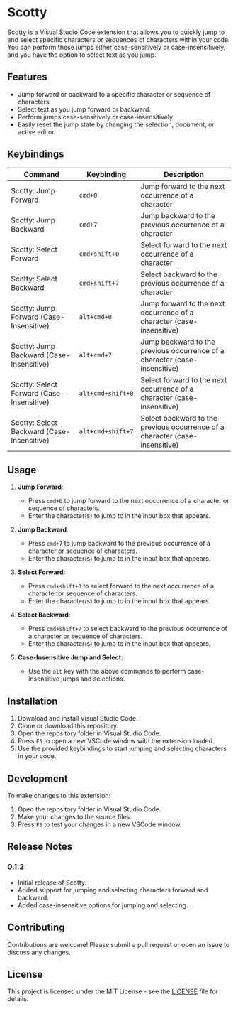 # Scotty

Scotty is a Visual Studio Code extension that allows you to quickly jump to and select specific characters or sequences of characters within your code. You can perform these jumps either case-sensitively or case-insensitively, and you have the option to select text as you jump.

<!-- ![Scotty Icon](resources/icon.webp) -->

## Features

- Jump forward or backward to a specific character or sequence of characters.
- Select text as you jump forward or backward.
- Perform jumps case-sensitively or case-insensitively.
- Easily reset the jump state by changing the selection, document, or active editor.

## Keybindings

| Command                                | Keybinding                | Description                                        |
|----------------------------------------|---------------------------|----------------------------------------------------|
| Scotty: Jump Forward                   | `cmd+0`                   | Jump forward to the next occurrence of a character |
| Scotty: Jump Backward                  | `cmd+7`                   | Jump backward to the previous occurrence of a character |
| Scotty: Select Forward                 | `cmd+shift+0`             | Select forward to the next occurrence of a character |
| Scotty: Select Backward                | `cmd+shift+7`             | Select backward to the previous occurrence of a character |
| Scotty: Jump Forward (Case-Insensitive)| `alt+cmd+0`               | Jump forward to the next occurrence of a character (case-insensitive) |
| Scotty: Jump Backward (Case-Insensitive)| `alt+cmd+7`              | Jump backward to the previous occurrence of a character (case-insensitive) |
| Scotty: Select Forward (Case-Insensitive)| `alt+cmd+shift+0`       | Select forward to the next occurrence of a character (case-insensitive) |
| Scotty: Select Backward (Case-Insensitive)| `alt+cmd+shift+7`      | Select backward to the previous occurrence of a character (case-insensitive) |

## Usage

1. **Jump Forward**:
   - Press `cmd+0` to jump forward to the next occurrence of a character or sequence of characters.
   - Enter the character(s) to jump to in the input box that appears.

2. **Jump Backward**:
   - Press `cmd+7` to jump backward to the previous occurrence of a character or sequence of characters.
   - Enter the character(s) to jump to in the input box that appears.

3. **Select Forward**:
   - Press `cmd+shift+0` to select forward to the next occurrence of a character or sequence of characters.
   - Enter the character(s) to jump to in the input box that appears.

4. **Select Backward**:
   - Press `cmd+shift+7` to select backward to the previous occurrence of a character or sequence of characters.
   - Enter the character(s) to jump to in the input box that appears.

5. **Case-Insensitive Jump and Select**:
   - Use the `alt` key with the above commands to perform case-insensitive jumps and selections.

## Installation

1. Download and install Visual Studio Code.
2. Clone or download this repository.
3. Open the repository folder in Visual Studio Code.
4. Press `F5` to open a new VSCode window with the extension loaded.
5. Use the provided keybindings to start jumping and selecting characters in your code.

## Development

To make changes to this extension:

1. Open the repository folder in Visual Studio Code.
2. Make your changes to the source files.
3. Press `F5` to test your changes in a new VSCode window.

## Release Notes

### 0.1.2

- Initial release of Scotty.
- Added support for jumping and selecting characters forward and backward.
- Added case-insensitive options for jumping and selecting.

## Contributing

Contributions are welcome! Please submit a pull request or open an issue to discuss any changes.

## License

This project is licensed under the MIT License - see the [LICENSE](LICENSE) file for details.

